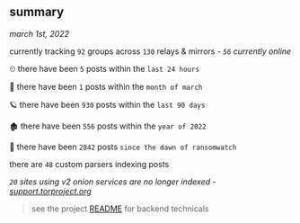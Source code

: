 
## summary
_march 1st, 2022_

currently tracking `92` groups across `130` relays & mirrors - _`56` currently online_

⏲ there have been `5` posts within the `last 24 hours`

🦈 there have been `1` posts within the `month of march`

🪐 there have been `930` posts within the `last 90 days`

🏚 there have been `556` posts within the `year of 2022`

🦕 there have been `2842` posts `since the dawn of ransomwatch`

there are `48` custom parsers indexing posts

_`20` sites using v2 onion services are no longer indexed - [support.torproject.org](https://support.torproject.org/onionservices/v2-deprecation/)_

> see the project [README](https://github.com/thetanz/ransomwatch#ransomwatch--) for backend technicals
